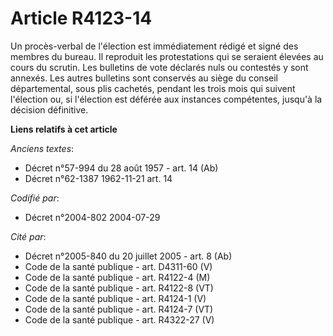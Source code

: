 # Article R4123-14

Un procès-verbal de l'élection est immédiatement rédigé et signé des membres du bureau. Il reproduit les protestations qui se
seraient élevées au cours du scrutin. Les bulletins de vote déclarés nuls ou contestés y sont annexés. Les autres bulletins
sont conservés au siège du conseil départemental, sous plis cachetés, pendant les trois mois qui suivent l'élection ou, si
l'élection est déférée aux instances compétentes, jusqu'à la décision définitive.

**Liens relatifs à cet article**

_Anciens textes_:

  - Décret n°57-994 du 28 août 1957 - art. 14 (Ab)
  - Décret n°62-1387 1962-11-21 art. 14

_Codifié par_:

  - Décret n°2004-802 2004-07-29

_Cité par_:

  - Décret n°2005-840 du 20 juillet 2005 - art. 8 (Ab)
  - Code de la santé publique - art. D4311-60 (V)
  - Code de la santé publique - art. R4122-4 (M)
  - Code de la santé publique - art. R4122-8 (VT)
  - Code de la santé publique - art. R4124-1 (V)
  - Code de la santé publique - art. R4124-7 (VT)
  - Code de la santé publique - art. R4322-27 (V)
